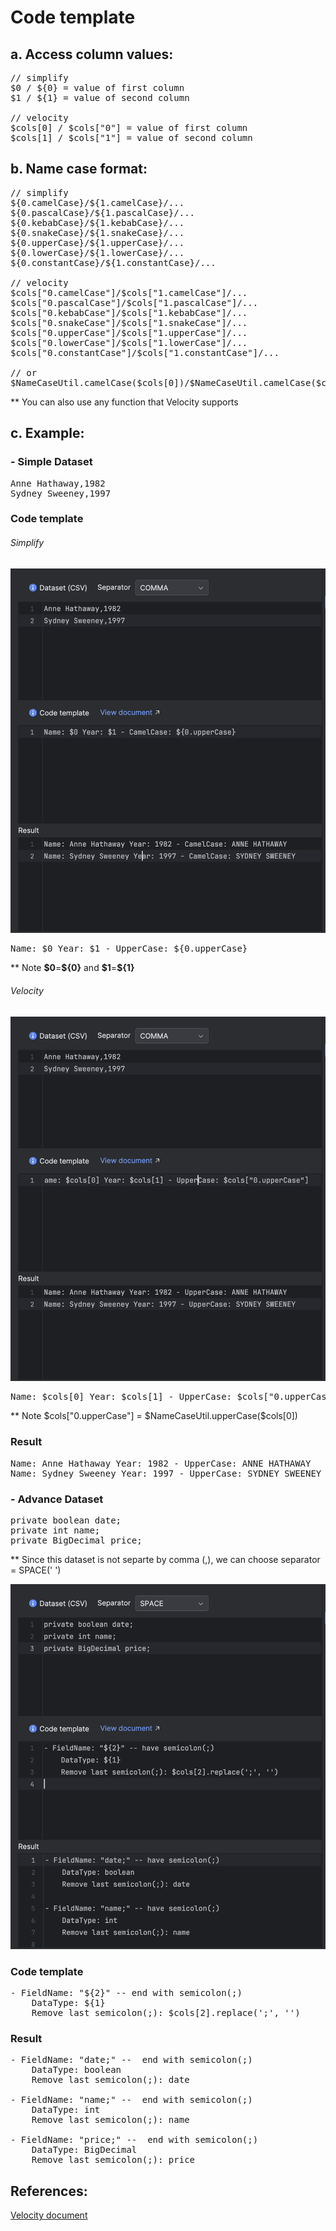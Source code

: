 Code template
===========

## a. Access column values:
<pre>
// simplify
$0 / ${0} = value of first column
$1 / ${1} = value of second column

// velocity
$cols[0] / $cols["0"] = value of first column
$cols[1] / $cols["1"] = value of second column
</pre>
 
## b. Name case format:
<pre>
// simplify
${0.camelCase}/${1.camelCase}/...
${0.pascalCase}/${1.pascalCase}/...
${0.kebabCase}/${1.kebabCase}/...
${0.snakeCase}/${1.snakeCase}/...
${0.upperCase}/${1.upperCase}/...
${0.lowerCase}/${1.lowerCase}/...
${0.constantCase}/${1.constantCase}/...

// velocity
$cols["0.camelCase"]/$cols["1.camelCase"]/...
$cols["0.pascalCase"]/$cols["1.pascalCase"]/...
$cols["0.kebabCase"]/$cols["1.kebabCase"]/...
$cols["0.snakeCase"]/$cols["1.snakeCase"]/...
$cols["0.upperCase"]/$cols["1.upperCase"]/...
$cols["0.lowerCase"]/$cols["1.lowerCase"]/...
$cols["0.constantCase"]/$cols["1.constantCase"]/...

// or
$NameCaseUtil.camelCase($cols[0])/$NameCaseUtil.camelCase($cols[1])/...
</pre>
** You can also use any function that Velocity supports

## c. Example:
### - Simple Dataset
<pre>
Anne Hathaway,1982
Sydney Sweeney,1997
</pre>

### Code template
###### Simplify
![Simplify code template](https://raw.githubusercontent.com/projecthsf/intellij-devutils/refs/heads/2-csv-dataset-velocity/docs/images/code-template-simplify.png "Simplify code template")
<pre>
Name: $0 Year: $1 - UpperCase: ${0.upperCase}
</pre>
** Note **\$0**=**\${0}** and **\$1**=**\${1}**

###### Velocity
![Velocity code template](https://raw.githubusercontent.com/projecthsf/intellij-devutils/refs/heads/2-csv-dataset-velocity/docs/images/code-template-velocity.png "Velocity code template")
<pre>
Name: $cols[0] Year: $cols[1] - UpperCase: $cols["0.upperCase"]
</pre>
** Note $cols["0.upperCase"] = \$NameCaseUtil.upperCase(\$cols[0]) 
### Result
<pre>
Name: Anne Hathaway Year: 1982 - UpperCase: ANNE HATHAWAY
Name: Sydney Sweeney Year: 1997 - UpperCase: SYDNEY SWEENEY
</pre>

### - Advance Dataset
<pre>
private boolean date;
private int name;
private BigDecimal price;
</pre>
** Since this dataset is not separte by comma (,), we can choose separator = SPACE(' ')

![Velocity advance code template](https://raw.githubusercontent.com/projecthsf/intellij-devutils/refs/heads/2-csv-dataset-velocity/docs/images/code-template-velocity-advance.png "Velocity advance code template")
### Code template
<pre>
- FieldName: "${2}" -- end with semicolon(;)
    DataType: ${1}
    Remove last semicolon(;): $cols[2].replace(';', '')
</pre>

### Result
<pre>
- FieldName: "date;" --  end with semicolon(;)
    DataType: boolean
    Remove last semicolon(;): date

- FieldName: "name;" --  end with semicolon(;)
    DataType: int
    Remove last semicolon(;): name

- FieldName: "price;" --  end with semicolon(;)
    DataType: BigDecimal
    Remove last semicolon(;): price
</pre>

## References:
<a target="ApacheVelocity" href="https://velocity.apache.org/engine/1.7/user-guide.html#methods">Velocity document</a>
